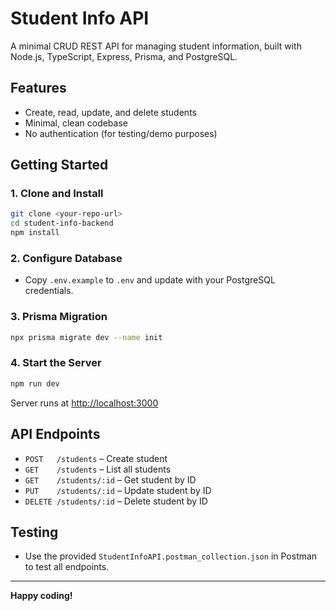 # Student Info API

A minimal CRUD REST API for managing student information, built with Node.js, TypeScript, Express, Prisma, and PostgreSQL.

## Features
- Create, read, update, and delete students
- Minimal, clean codebase
- No authentication (for testing/demo purposes)

## Getting Started

### 1. Clone and Install
```sh
git clone <your-repo-url>
cd student-info-backend
npm install
```

### 2. Configure Database
- Copy `.env.example` to `.env` and update with your PostgreSQL credentials.

### 3. Prisma Migration
```sh
npx prisma migrate dev --name init
```

### 4. Start the Server
```sh
npm run dev
```

Server runs at [http://localhost:3000](http://localhost:3000)

## API Endpoints
- `POST   /students`      – Create student
- `GET    /students`      – List all students
- `GET    /students/:id`  – Get student by ID
- `PUT    /students/:id`  – Update student by ID
- `DELETE /students/:id`  – Delete student by ID

## Testing
- Use the provided `StudentInfoAPI.postman_collection.json` in Postman to test all endpoints.

---

**Happy coding!** 